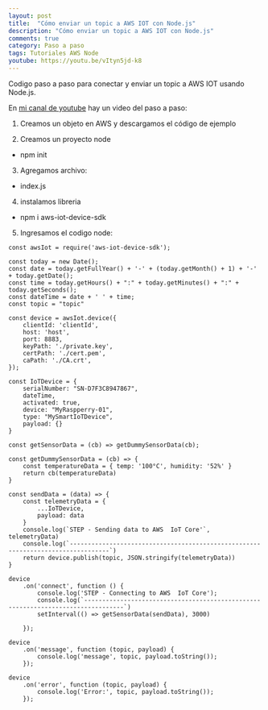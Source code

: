 ```yaml
---
layout: post
title:  "Cómo enviar un topic a AWS IOT con Node.js"
description: "Cómo enviar un topic a AWS IOT con Node.js"
comments: true
category: Paso a paso
tags: Tutoriales AWS Node
youtube: https://youtu.be/vItyn5jd-k8
---
```

Codigo paso a paso para conectar y enviar un topic a AWS IOT usando Node.js.

En <a target="_blank" href="{{ page.youtube }}">mi canal de youtube</a> hay un video del paso a paso:

1. Creamos un objeto en AWS y descargamos el código de ejemplo

2. Creamos un proyecto node
- npm init

3. Agregamos archivo:
- index.js
  
4. instalamos libreria 
- npm i aws-iot-device-sdk

5. Ingresamos el codigo node:

```react
const awsIot = require('aws-iot-device-sdk');

const today = new Date();
const date = today.getFullYear() + '-' + (today.getMonth() + 1) + '-' + today.getDate();
const time = today.getHours() + ":" + today.getMinutes() + ":" + today.getSeconds();
const dateTime = date + ' ' + time;
const topic = "topic"

const device = awsIot.device({
    clientId: 'clientId',
    host: 'host',
    port: 8883,
    keyPath: './private.key',
    certPath: './cert.pem',
    caPath: './CA.crt',
});

const IoTDevice = {
    serialNumber: "SN-D7F3C8947867",
    dateTime,
    activated: true,
    device: "MyRaspperry-01",
    type: "MySmartIoTDevice",
    payload: {}
}

const getSensorData = (cb) => getDummySensorData(cb);

const getDummySensorData = (cb) => {
    const temperatureData = { temp: '100°C', humidity: '52%' }
    return cb(temperatureData)
}

const sendData = (data) => {
    const telemetryData = {
        ...IoTDevice,
        payload: data
    }
    console.log(`STEP - Sending data to AWS  IoT Core'`, telemetryData)
    console.log(`---------------------------------------------------------------------------------`)
    return device.publish(topic, JSON.stringify(telemetryData))
}

device
    .on('connect', function () {
        console.log('STEP - Connecting to AWS  IoT Core');
        console.log(`---------------------------------------------------------------------------------`)
        setInterval(() => getSensorData(sendData), 3000)

    });

device
    .on('message', function (topic, payload) {
        console.log('message', topic, payload.toString());
    });

device
    .on('error', function (topic, payload) {
        console.log('Error:', topic, payload.toString());
    });
```
